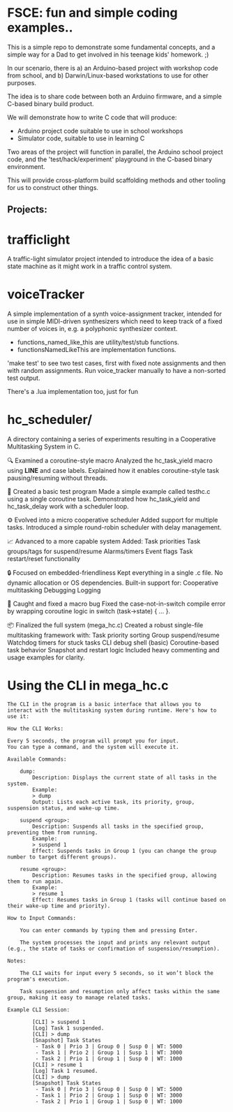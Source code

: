 # FSCE: fun and simple coding examples..

This is a simple repo to demonstrate some fundamental concepts, and a simple way for a Dad to get involved in his teenage kids' homework.  ;)

In our scenario, there is a) an Arduino-based project with workshop code from school, and b) Darwin/Linux-based workstations to use for other purposes.

The idea is to share code between both an Arduino firmware, and a simple C-based binary build product.

We will demonstrate how to write C code that will produce:

- Arduino project code suitable to use in school workshops
- Simulator code, suitable to use in learning C

Two areas of the project will function in parallel, the Arduino school project code, and the 'test/hack/experiment' playground in the C-based binary environment.

This will provide cross-platform build scaffolding methods and other tooling for us to construct other things.

## Projects:

# trafficlight 

A traffic-light simulator project intended to introduce the idea of a basic state machine as it might work in a traffic control system.

# voiceTracker

A simple implementation of a synth voice-assignment tracker, intended for use in simple MIDI-driven synthesizers which need to keep track of a fixed number of voices in, e.g. a polyphonic synthesizer context.

- functions_named_like_this are utility/test/stub functions.
- functionsNamedLikeThis are implementation functions.

'make test' to see two test cases, first with fixed note assignments and then with random assignments.  Run voice_tracker manually to have a non-sorted test output.

There's a .lua implementation too, just for fun

# hc_scheduler/

A directory containing a series of experiments resulting in a Cooperative Multitasking System in C.

🔍 Examined a coroutine-style macro
	Analyzed the hc_task_yield macro using __LINE__ and case labels.
	Explained how it enables coroutine-style task pausing/resuming without threads.

🧪 Created a basic test program
	Made a simple example called testhc.c using a single coroutine task.
	Demonstrated how hc_task_yield and hc_task_delay work with a scheduler loop.

⚙️ Evolved into a micro cooperative scheduler
	Added support for multiple tasks.
	Introduced a simple round-robin scheduler with delay management.
	
📈 Advanced to a more capable system
	Added:
		Task priorities
		Task groups/tags for suspend/resume
		Alarms/timers
		Event flags
		Task restart/reset functionality

🔒 Focused on embedded-friendliness
	Kept everything in a single .c file.
	No dynamic allocation or OS dependencies.
	Built-in support for:
	Cooperative multitasking
	Debugging
	Logging

🐞 Caught and fixed a macro bug
	Fixed the case-not-in-switch compile error by wrapping coroutine logic in switch (task->state) { ... }.

📦 Finalized the full system (mega_hc.c)
	Created a robust single-file multitasking framework with:
		Task priority sorting
		Group suspend/resume
		Watchdog timers for stuck tasks
		CLI debug shell (basic)
		Coroutine-based task behavior
		Snapshot and restart logic
		Included heavy commenting and usage examples for clarity.

# Using the CLI in mega_hc.c
	The CLI in the program is a basic interface that allows you to interact with the multitasking system during runtime. Here's how to use it:

	How the CLI Works:

	Every 5 seconds, the program will prompt you for input.
	You can type a command, and the system will execute it.

	Available Commands:

		dump:
			Description: Displays the current state of all tasks in the system.
			Example:
			> dump
			Output: Lists each active task, its priority, group, suspension status, and wake-up time.

		suspend <group>:
			Description: Suspends all tasks in the specified group, preventing them from running.
			Example:
			> suspend 1
			Effect: Suspends tasks in Group 1 (you can change the group number to target different groups).

		resume <group>:
			Description: Resumes tasks in the specified group, allowing them to run again.
			Example:
			> resume 1
			Effect: Resumes tasks in Group 1 (tasks will continue based on their wake-up time and priority).

	How to Input Commands:

		You can enter commands by typing them and pressing Enter.

		The system processes the input and prints any relevant output (e.g., the state of tasks or confirmation of suspension/resumption).

	Notes:

		The CLI waits for input every 5 seconds, so it won’t block the program's execution.

		Task suspension and resumption only affect tasks within the same group, making it easy to manage related tasks.

	Example CLI Session:

			[CLI] > suspend 1
			[Log] Task 1 suspended.
			[CLI] > dump
			[Snapshot] Task States
			 - Task 0 | Prio 3 | Group 0 | Susp 0 | WT: 5000
			 - Task 1 | Prio 2 | Group 1 | Susp 1 | WT: 3000
			 - Task 2 | Prio 1 | Group 1 | Susp 0 | WT: 1000
			[CLI] > resume 1
			[Log] Task 1 resumed.
			[CLI] > dump
			[Snapshot] Task States
			 - Task 0 | Prio 3 | Group 0 | Susp 0 | WT: 5000
			 - Task 1 | Prio 2 | Group 1 | Susp 0 | WT: 3000
			 - Task 2 | Prio 1 | Group 1 | Susp 0 | WT: 1000



